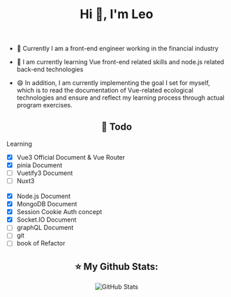 <h1 align="center"> Hi 👋, I'm Leo <br><br></h1>

- 🔭 Currently I am a front-end engineer working in the financial industry

- 🌱 I am currently learning Vue front-end related skills and node.js related back-end technologies

- 😄 In addition, I am currently implementing the goal I set for myself, which is to read the documentation of Vue-related ecological technologies and ensure and reflect my learning process through actual program exercises.

<h2 align="center">📓 Todo </h2>  
Learning

- [x] Vue3 Official Document & Vue Router
- [x] pinia Document
- [ ] Vuetify3 Document
- [ ] Nuxt3 
<br><br>
- [x] Node.js Document
- [x] MongoDB Document
- [x] Session Cookie Auth concept
- [x] Socket.IO Document
- [ ] graphQL Document
- [ ] git
- [ ] book of Refactor

<h2 align="center">⭐️ My Github Stats:</h2>
<!-- https://github.com/anuraghazra/github-readme-stats -->
<p align="center">
<img  alt="GitHub Stats" src="https://github-readme-stats.vercel.app/api?username=leo41271&show_icons=true&theme=dracula&hide=issues&hide_border=false" />
</p>